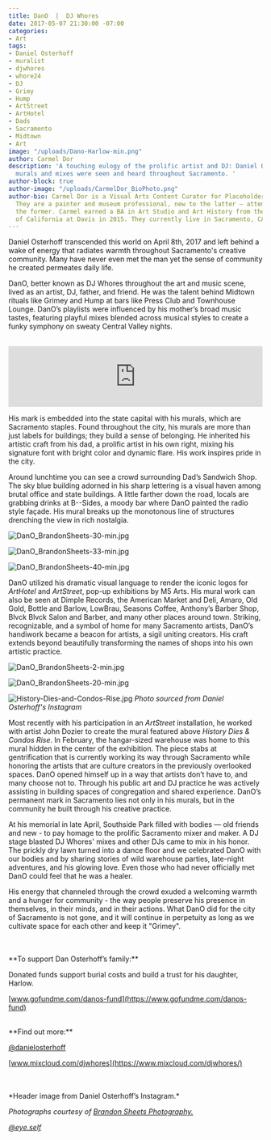 ```yaml
---
title: DanO  |  DJ Whores
date: 2017-05-07 21:30:00 -07:00
categories:
- Art
tags:
- Daniel Osterhoff
- muralist
- djwhores
- whore24
- DJ
- Grimy
- Hump
- ArtStreet
- ArtHotel
- Dads
- Sacramento
- Midtown
- Art
image: "/uploads/Dano-Harlow-min.png"
author: Carmel Dor
description: 'A touching eulogy of the prolific artist and DJ: Daniel Osterhoff. His
  murals and mixes were seen and heard throughout Sacramento. '
author-block: true
author-image: "/uploads/CarmelDor_BioPhoto.png"
author-bio: Carmel Dor is a Visual Arts Content Curator for Placeholder Magazine.
  They are a painter and museum professional, new to the latter – attempting to navigate
  the former. Carmel earned a BA in Art Studio and Art History from the University
  of California at Davis in 2015. They currently live in Sacramento, CA.
---
```


Daniel Osterhoff transcended this world on April 8th, 2017 and left behind a wake of energy that radiates warmth throughout Sacramento's creative community. Many have never even met the man yet the sense of community he created permeates daily life.

DanO, better known as DJ Whores throughout the art and music scene, lived as an artist, DJ, father, and friend. He was the talent behind Midtown rituals like Grimey and Hump at bars like Press Club and Townhouse Lounge. DanO’s playlists were influenced by his mother’s broad music tastes, featuring playful mixes blended across musical styles to create a funky symphony on sweaty Central Valley nights.

<br />
<iframe width="100%" height="120" src="https://www.mixcloud.com/widget/iframe/?feed=https%3A%2F%2Fwww.mixcloud.com%2Fdjwhores%2Fdj-whores-summer-bass-mix-july-2009%2F&hide_cover=1&light=1" frameborder="0"></iframe>
<br />

His mark is embedded into the state capital with his murals, which are Sacramento staples. Found throughout the city, his murals are more than just labels for buildings; they build a sense of belonging. He inherited his artistic craft from his dad, a prolific artist in his own right, mixing his signature font with bright color and dynamic flare. His work inspires pride in the city.

Around lunchtime you can see a crowd surrounding Dad’s Sandwich Shop. The sky blue building adorned in his sharp lettering is a visual haven among brutal office and state buildings. A little farther down the road, locals are grabbing drinks at B--Sides, a moody bar where DanO painted the radio style façade. His mural breaks up the monotonous line of structures drenching the view in rich nostalgia.

![DanO_BrandonSheets-30-min.jpg](/uploads/DanO_BrandonSheets-30-min.jpg)

![DanO_BrandonSheets-33-min.jpg](/uploads/DanO_BrandonSheets-33-min.jpg)

![DanO_BrandonSheets-40-min.jpg](/uploads/DanO_BrandonSheets-40-min.jpg)

DanO utilized his dramatic visual language to render the iconic logos for *ArtHotel* and *ArtStreet*, pop-up exhibitions by M5 Arts. His mural work can also be seen at Dimple Records, the American Market and Deli, Amaro, Old Gold, Bottle and Barlow, LowBrau, Seasons Coffee, Anthony’s Barber Shop, Blvck Blvck Salon and Barber, and many other places around town. Striking, recognizable, and a symbol of home for many Sacramento artists, DanO’s handiwork became a beacon for artists, a sigil uniting creators. His craft extends beyond beautifully transforming the names of shops into his own artistic practice.

![DanO_BrandonSheets-2-min.jpg](/uploads/DanO_BrandonSheets-2-min.jpg)

![DanO_BrandonSheets-20-min.jpg](/uploads/DanO_BrandonSheets-20-min.jpg)

![History-Dies-and-Condos-Rise.jpg](/uploads/History-Dies-and-Condos-Rise.jpg)
*Photo sourced from Daniel Osterhoff's Instagram*

Most recently with his participation in an *ArtStreet* installation, he worked with artist John Dozier to create the mural featured above *History Dies & Condos Rise*. In February, the hangar-sized warehouse was home to this mural hidden in the center of the exhibition. The piece stabs at gentrification that is currently working its way through Sacramento while honoring the artists that are culture creators in the previously overlooked spaces.
DanO opened himself up in a way that artists don’t have to, and many choose not to. Through his public art and DJ practice he was actively assisting in building spaces of congregation and shared experience. DanO’s permanent mark in Sacramento lies not only in his murals, but in the community he built through his creative practice.

At his memorial in late April, Southside Park filled with bodies — old friends and new - to pay homage to the prolific Sacramento mixer and maker. A DJ stage blasted DJ Whores' mixes and other DJs came to mix in his honor. The prickly dry lawn turned into a dance floor and we celebrated DanO with our bodies and by sharing stories of wild warehouse parties, late-night adventures, and his glowing love. Even those who had never officially met DanO could feel that he was a healer.

His energy that channeled through the crowd exuded a welcoming warmth and a hunger for community - the way people preserve his presence in themselves, in their minds, and in their actions. What DanO did for the city of Sacramento is not gone, and it will continue in perpetuity as long as we cultivate space for each other and keep it "Grimey".

<br />
<br />
**To support Dan Osterhoff’s family:**

Donated funds support burial costs and build a  trust for his daughter, Harlow.

[www.gofundme.com/danos-fund](https://www.gofundme.com/danos-fund)

<br />
**Find out more:**

[@danielosterhoff](https://www.instagram.com/danielosterhoff/)

[www.mixcloud.com/djwhores](https://www.mixcloud.com/djwhores/)

<br />
<br />
*Header image from Daniel Osterhoff’s Instagram.*

*Photographs courtesy of* *[Brandon Sheets Photography.](http://www.brandonsheetsphotography.com/)*

*[@eye.self](https://www.instagram.com/eye.self/?hl=en)*
